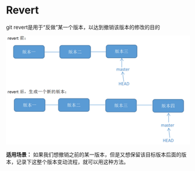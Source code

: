 # Revert

git revert是用于“反做”某一个版本，以达到撤销该版本的修改的目的

![](../../.gitbook/assets/ahr0cdovl2ltzy5ibg9nlmnzzg4ubmv0lziwmtgwnde0mja1ode2mtg4.jpg)

 **适用场景：** 如果我们想撤销之前的某一版本，但是又想保留该目标版本后面的版本，记录下这整个版本变动流程，就可以用这种方法。

